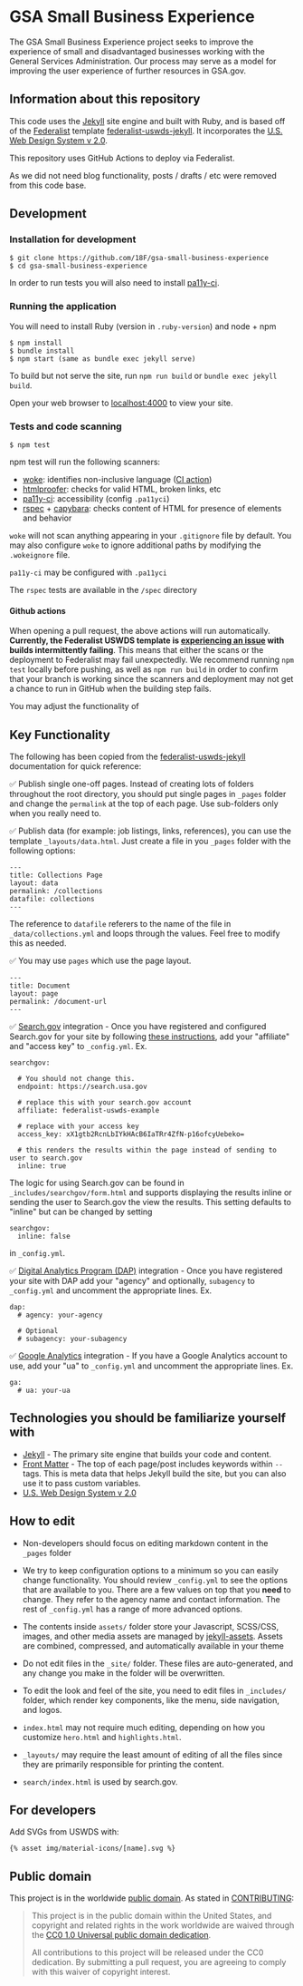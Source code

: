 # GSA Small Business Experience

The GSA Small Business Experience project seeks to improve the experience of
small and disadvantaged businesses working with the General Services
Administration. Our process may serve as a model for improving the user
experience of further resources in GSA.gov.

## Information about this repository

This code uses the [Jekyll](https://jekyllrb.com) site engine and built with Ruby, and is based off of the [Federalist](https://federalist.18f.gov/) template [federalist-uswds-jekyll](https://github.com/18F/federalist-uswds-jekyll). It incorporates the [U.S. Web Design System v 2.0](https://v2.designsystem.digital.gov).

This repository uses GitHub Actions to deploy via Federalist.

As we did not need blog functionality, posts / drafts / etc were removed from this code base.

## Development

### Installation for development
    $ git clone https://github.com/18F/gsa-small-business-experience
    $ cd gsa-small-business-experience

In order to run tests you will also need to install [pa11y-ci](https://github.com/pa11y/pa11y-ci).


### Running the application

You will need to install Ruby (version in `.ruby-version`) and node + npm

    $ npm install
    $ bundle install
    $ npm start (same as bundle exec jekyll serve)

To build but not serve the site, run `npm run build` or `bundle exec jekyll build`.

Open your web browser to [localhost:4000](http://localhost:4000/) to view your
site.

### Tests and code scanning

    $ npm test

npm test will run the following scanners:

- [woke](https://github.com/get-woke/woke): identifies non-inclusive language ([CI action](https://github.com/marketplace/actions/run-woke))
- [htmlproofer](https://github.com/gjtorikian/html-proofer): checks for valid HTML, broken links, etc
- [pa11y-ci](https://github.com/pa11y/pa11y-ci): accessibility (config `.pa11yci`)
- [rspec](https://rspec.info/) + [capybara](https://github.com/teamcapybara/capybara): checks content of HTML for presence of elements and behavior

`woke` will not scan anything appearing in your `.gitignore` file by default.
You may also configure `woke` to ignore additional paths by modifying the
`.wokeignore` file.

`pa11y-ci` may be configured with `.pa11yci`

The `rspec` tests are available in the `/spec` directory

#### Github actions

When opening a pull request, the above actions will run automatically.
__Currently, the Federalist USWDS template is
[experiencing an issue](https://github.com/18F/federalist-uswds-jekyll/issues/223)
with builds intermittently failing__.  This means that either the scans or the
deployment to Federalist may fail unexpectedly. We recommend running `npm test`
locally before pushing, as well as `npm run build` in order to confirm that
your branch is working since the scanners and deployment may not get a chance
to run in GitHub when the building step fails.

You may adjust the functionality of


## Key Functionality

The following has been copied from the [federalist-uswds-jekyll](https://github.com/18F/federalist-uswds-jekyll) documentation for quick reference:

✅ Publish single one-off pages. Instead of creating lots of folders throughout the root directory, you should put single pages in `_pages` folder and change the `permalink` at the top of each page. Use sub-folders only when you really need to.

✅  Publish data (for example: job listings, links, references), you can use the template `_layouts/data.html`. Just create a file in you `_pages` folder with the following options:

```
---
title: Collections Page
layout: data
permalink: /collections
datafile: collections
---
```

The reference to `datafile` referers to the name of the file in `_data/collections.yml` and loops through the values. Feel free to modify this as needed.

✅  You may use `pages` which use the page layout.

```
---
title: Document
layout: page
permalink: /document-url
---
```

✅ [Search.gov](https://search.gov) integration - Once you have registered and configured Search.gov for your site by following [these instructions](https://federalist.18f.gov/documentation/search/), add your "affiliate" and "access key" to `_config.yml`. Ex.

```
searchgov:

  # You should not change this.
  endpoint: https://search.usa.gov

  # replace this with your search.gov account
  affiliate: federalist-uswds-example

  # replace with your access key
  access_key: xX1gtb2RcnLbIYkHAcB6IaTRr4ZfN-p16ofcyUebeko=

  # this renders the results within the page instead of sending to user to search.gov
  inline: true
```

The logic for using Search.gov can be found in `_includes/searchgov/form.html` and supports displaying the results inline or sending the user to Search.gov the view the results. This setting defaults to "inline" but can be changed by setting
```
searchgov:
  inline: false
```
in `_config.yml`.

✅ [Digital Analytics Program (DAP)](https://digital.gov/services/dap/) integration - Once you have registered your site with DAP add your "agency" and optionally, `subagency` to `_config.yml` and uncomment the appropriate lines. Ex.

```
dap:
  # agency: your-agency

  # Optional
  # subagency: your-subagency
```

✅ [Google Analytics](https://analytics.google.com/analytics/web/) integration - If you have a Google Analytics account to use, add your "ua" to `_config.yml` and uncomment the appropriate lines. Ex.

```
ga:
  # ua: your-ua
```

## Technologies you should be familiarize yourself with

- [Jekyll](https://jekyllrb.com/docs/) - The primary site engine that builds your code and content.
- [Front Matter](https://jekyllrb.com/docs/frontmatter) - The top of each page/post includes keywords within `--` tags. This is meta data that helps Jekyll build the site, but you can also use it to pass custom variables.
- [U.S. Web Design System v 2.0](https://v2.designsystem.digital.gov)

## How to edit
- Non-developers should focus on editing markdown content in the `_pages` folder

- We try to keep configuration options to a minimum so you can easily change functionality. You should review `_config.yml` to see the options that are available to you. There are a few values on top that you **need** to change. They refer to the agency name and contact information. The rest of `_config.yml` has a range of more advanced options.

- The contents inside `assets/` folder store your Javascript, SCSS/CSS, images, and other media assets are managed by  [jekyll-assets](https://github.com/envygeeks/jekyll-assets).  Assets are combined, compressed, and automatically available in your theme

- Do not edit files in the `_site/` folder. These files are auto-generated, and any change you make in the folder will be overwritten.

- To edit the look and feel of the site, you need to edit files in `_includes/` folder, which render key components, like the menu, side navigation, and logos.

- `index.html` may not require much editing, depending on how you customize `hero.html` and `highlights.html`.

- `_layouts/` may require the least amount of editing of all the files since they are primarily responsible for printing the content.

- `search/index.html` is used by search.gov.

## For developers

Add SVGs from USWDS with:

```
{% asset img/material-icons/[name].svg %}
```

## Public domain

This project is in the worldwide [public domain](LICENSE.md). As stated in [CONTRIBUTING](CONTRIBUTING.md):

> This project is in the public domain within the United States, and copyright
> and related rights in the work worldwide are waived through the [CC0 1.0
> Universal public domain dedication](https://creativecommons.org/publicdomain/zero/1.0/).
>
> All contributions to this project will be released under the CC0 dedication.
> By submitting a pull request, you are agreeing to comply with this waiver of
> copyright interest.
